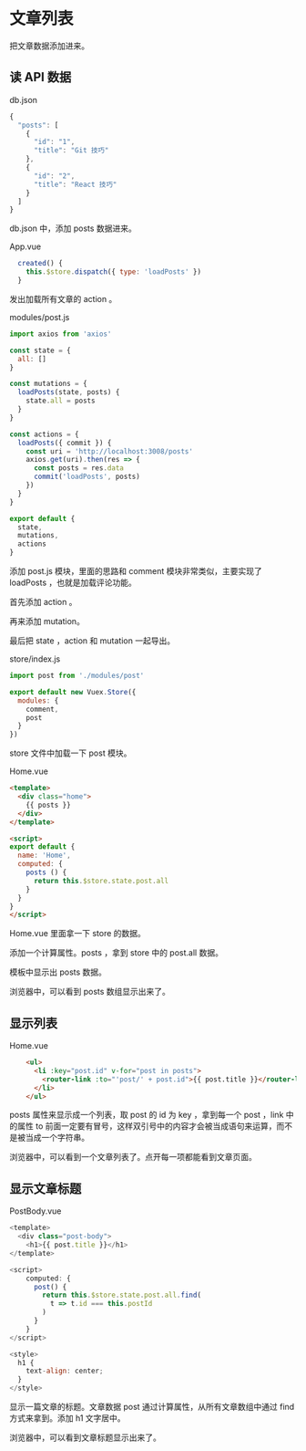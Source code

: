 # 文章列表

把文章数据添加进来。

## 读 API 数据

db.json

```js
{
  "posts": [
    {
      "id": "1",
      "title": "Git 技巧"
    },
    {
      "id": "2",
      "title": "React 技巧"
    }
  ]
}
```

db.json 中，添加 posts 数据进来。

App.vue

```js
  created() {
    this.$store.dispatch({ type: 'loadPosts' })
  }
```

发出加载所有文章的 action 。

modules/post.js

```js
import axios from 'axios'

const state = {
  all: []
}

const mutations = {
  loadPosts(state, posts) {
    state.all = posts
  }
}

const actions = {
  loadPosts({ commit }) {
    const uri = 'http://localhost:3008/posts'
    axios.get(uri).then(res => {
      const posts = res.data
      commit('loadPosts', posts)
    })
  }
}

export default {
  state,
  mutations,
  actions
}
```

添加 post.js 模块，里面的思路和 comment 模块非常类似，主要实现了 loadPosts ，也就是加载评论功能。

首先添加 action 。

再来添加 mutation。

最后把 state ，action 和 mutation 一起导出。

store/index.js

```js
import post from './modules/post'

export default new Vuex.Store({
  modules: {
    comment,
    post
  }
})
```

store 文件中加载一下 post 模块。

Home.vue

```html
<template>
  <div class="home">
    {{ posts }}
  </div>
</template>

<script>
export default {
  name: 'Home',
  computed: {
    posts () {
      return this.$store.state.post.all
    }
  }
}
</script>
```

Home.vue 里面拿一下 store 的数据。

添加一个计算属性。posts ，拿到 store 中的 post.all 数据。

模板中显示出 posts 数据。

浏览器中，可以看到 posts 数组显示出来了。

## 显示列表

Home.vue

```html
    <ul>
      <li :key="post.id" v-for="post in posts">
        <router-link :to="'post/' + post.id">{{ post.title }}</router-link>
      </li>
    </ul>
```

posts 属性来显示成一个列表，取 post 的 id 为 key ，拿到每一个 post ，link 中的属性 to 前面一定要有冒号，这样双引号中的内容才会被当成语句来运算，而不是被当成一个字符串。

浏览器中，可以看到一个文章列表了。点开每一项都能看到文章页面。

## 显示文章标题

PostBody.vue

```js
<template>
  <div class="post-body">
    <h1>{{ post.title }}</h1>
</template>

<script>
    computed: {
      post() {
        return this.$store.state.post.all.find(
          t => t.id === this.postId
        )
      }
    }
</script>

<style>
  h1 {
    text-align: center;
  }
</style>
```

显示一篇文章的标题。文章数据 post 通过计算属性，从所有文章数组中通过 find 方式来拿到。添加 h1 文字居中。

浏览器中，可以看到文章标题显示出来了。

